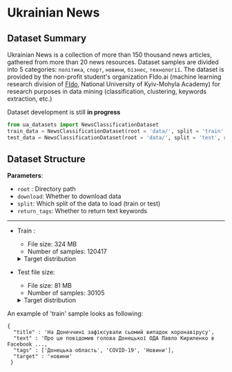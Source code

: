 # Ukrainian News

## Dataset Summary

Ukrainian News is a collection of more than 150 thousand news articles, gathered from more than 20 news resources. Dataset samples are divided into 5 categories: `політика`, `спорт`, `новини`, `бізнес`, `технології`. The dataset is provided by the non-profit student's organization FIdo.ai (machine learning research division of [FIdo](https://www.facebook.com/fido.naukma/), National University of Kyiv-Mohyla Academy) for research purposes in data mining (classification, clustering, keywords extraction, etc.)

Dataset development is still __in progress__


```python
from ua_datasets import NewsClassificationDataset
train_data = NewsClassificationDataset(root = 'data/', split = 'train', return_tags = True)
test_data = NewsClassificationDataset(root = 'data/', split = 'test', return_tags = True)
```

## Dataset Structure
__Parameters__: </br>
- `root` : Directory path
- `download`: Whether to download data
- `split`: Which split of the data to load (train or test)
- `return_tags`: Whether to return text keywords

----- 
 - Train :
    - File size: 324 MB
    - Number of samples: 120417
    <details> 
    <summary>Target distribution</summary>
 
        `політика` : 40364 (33.5%)
        `спорт` : 40364 (33.5%)
        `новини` : 40364 (33.5%)
        `бізнес` : 40364 (33.5%)
        `технології` : 40364 (33.5%)
    </details>
 - Test file size: 
    - File size: 81 MB
    - Number of samples: 30105
    <details> 
    <summary>Target distribution</summary>
 
        `політика` : 40364 (33.5%)
        `спорт` : 40364 (33.5%)
        `новини` : 40364 (33.5%)
        `бізнес` : 40364 (33.5%)
        `технології` : 40364 (33.5%)
    </details>

An example of 'train' sample looks as following:

```
{
  "title" : 'На Донеччині зафіксували сьомий випадок коронавірусу',
  "text" : 'Про це повідомив голова Донецької ОДА Павло Кириленко в Facebook ...,
  "tags" : ['Донецька область', 'COVID-19', 'Новини'],
  "target" : 'новини'
 }
```

